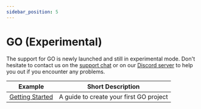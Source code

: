 ```yaml
---
sidebar_position: 5
---
```


# GO (Experimental)

The support for GO is newly launched and still in experimental mode. Don't hesitate to contact us on the [support chat](https://app.genez.io) or on our [Discord server](https://discord.com/invite/uc9H5YKjXv) to help you out if you encounter any problems.

| Example                            | Short Description                       |
| ---------------------------------- | --------------------------------------- |
| [Getting Started](getting-started) | A guide to create your first GO project |
